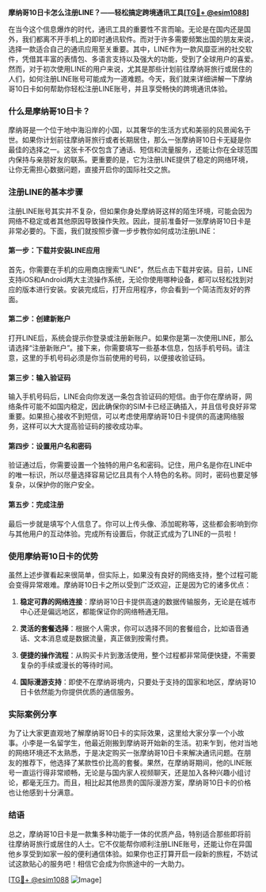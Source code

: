 **摩纳哥10日卡怎么注册LINE？——轻松搞定跨境通讯工具[[TG💪+ @esim1088](https://t.me/s/esim1088)]**

在当今这个信息爆炸的时代，通讯工具的重要性不言而喻。无论是在国内还是国外，我们都离不开手机上的即时通讯软件。而对于许多需要频繁出国的朋友来说，选择一款适合自己的通讯应用至关重要。其中，LINE作为一款风靡亚洲的社交软件，凭借其丰富的表情包、多语言支持以及强大的功能，受到了全球用户的喜爱。然而，对于初次使用LINE的用户来说，尤其是那些计划前往摩纳哥旅行或居住的人们，如何注册LINE账号可能成为一道难题。今天，我们就来详细讲解一下摩纳哥10日卡如何帮助你轻松注册LINE账号，并且享受畅快的跨境通讯体验。

### 什么是摩纳哥10日卡？

摩纳哥是一个位于地中海沿岸的小国，以其奢华的生活方式和美丽的风景闻名于世。如果你计划前往摩纳哥旅行或者长期居住，那么一张摩纳哥10日卡无疑是你最佳的选择之一。这张卡不仅包含了通话、短信和流量服务，还能让你在全球范围内保持与亲朋好友的联系。更重要的是，它为注册LINE提供了稳定的网络环境，让你无需担心数据问题，直接开启你的国际社交之旅。

### 注册LINE的基本步骤

注册LINE账号其实并不复杂，但如果你身处摩纳哥这样的陌生环境，可能会因为网络不稳定或者其他原因导致操作失败。因此，提前准备好一张摩纳哥10日卡是非常必要的。下面，我们就按照步骤一步步教你如何成功注册LINE：

#### 第一步：下载并安装LINE应用

首先，你需要在手机的应用商店搜索“LINE”，然后点击下载并安装。目前，LINE支持iOS和Android两大主流操作系统，无论你使用哪种设备，都可以轻松找到对应的版本进行安装。安装完成后，打开应用程序，你会看到一个简洁而友好的界面。

#### 第二步：创建新账户

打开LINE后，系统会提示你登录或注册新账户。如果你是第一次使用LINE，那么请选择“注册新账户”。接下来，你需要填写一些基本信息，包括手机号码。请注意，这里的手机号码必须是你当前使用的号码，以便接收验证码。

#### 第三步：输入验证码

输入手机号码后，LINE会向你发送一条包含验证码的短信。由于你在摩纳哥，网络条件可能不如国内稳定，因此确保你的SIM卡已经正确插入，并且信号良好非常重要。如果担心接收不到短信，可以考虑使用摩纳哥10日卡提供的高速网络服务，这样可以大大提高验证码的接收成功率。

#### 第四步：设置用户名和密码

验证通过后，你需要设置一个独特的用户名和密码。记住，用户名是你在LINE中的唯一标识，所以尽量选择容易记忆且具有个人特色的名称。同时，密码也要足够复杂，以保护你的账户安全。

#### 第五步：完成注册

最后一步就是填写个人信息了。你可以上传头像、添加昵称等，这些都会影响到你与其他用户的互动体验。完成所有设置后，你就正式成为了LINE的一员啦！

### 使用摩纳哥10日卡的优势

虽然上述步骤看起来很简单，但实际上，如果没有良好的网络支持，整个过程可能会变得异常艰难。摩纳哥10日卡之所以受到广泛欢迎，正是因为它的诸多优点：

1. **稳定可靠的网络连接**：摩纳哥10日卡提供高速的数据传输服务，无论是在城市中心还是偏远地区，都能保证你的网络畅通无阻。
   
2. **灵活的套餐选择**：根据个人需求，你可以选择不同的套餐组合，比如语音通话、文本消息或是数据流量，真正做到按需付费。

3. **便捷的操作流程**：从购买卡片到激活使用，整个过程都非常简便快捷，不需要复杂的手续或漫长的等待时间。

4. **国际漫游支持**：即使不在摩纳哥境内，只要处于支持的国家和地区，摩纳哥10日卡依然能为你提供优质的通信服务。

### 实际案例分享

为了让大家更直观地了解摩纳哥10日卡的实际效果，这里给大家分享一个小故事。小李是一名留学生，他最近刚搬到摩纳哥开始新的生活。初来乍到，他对当地的网络环境还不太熟悉，于是决定购买一张摩纳哥10日卡来解决通讯问题。在朋友的推荐下，他选择了某款性价比高的套餐。果然，在摩纳哥期间，他的LINE账号一直运行得非常顺畅，无论是与国内家人视频聊天，还是加入各种兴趣小组讨论，都毫无压力。而且，相比起其他昂贵的国际漫游方案，摩纳哥10日卡的价格也让他感到十分满意。

### 结语

总之，摩纳哥10日卡是一款集多种功能于一体的优质产品，特别适合那些即将前往摩纳哥旅行或居住的人士。它不仅能帮你顺利注册LINE账号，还能让你在异国他乡享受到如家一般的便利通信体验。如果你也正打算开启一段新的旅程，不妨试试这款贴心的服务吧！相信它会成为你旅途中的一大助力。

[[TG💪+ @esim1088](https://t.me/s/esim1088) ![Image](https://i.postimg.cc/4NQfJmqS/Snipaste-2025-05-13-00-14-12.png)]